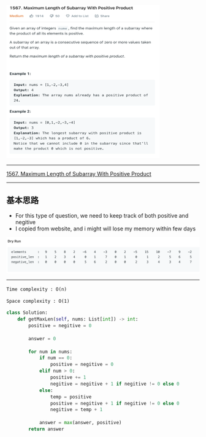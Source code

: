 <img src="2022-11-08-14-28-11.png" width="400" height="400"/>

___
[1567. Maximum Length of Subarray With Positive Product](https://leetcode.com/problems/maximum-length-of-subarray-with-positive-product/)
___


## 基本思路
* For this type of question, we need to keep track of both positive and negitive
* I copied from website, and i might will lose my memory within few days

![](2022-11-08-14-28-55.png)

___

`Time complexity : O(n)`

`Space complexity : O(1)`
```python
class Solution:
    def getMaxLen(self, nums: List[int]) -> int:
        positive = negitive = 0
        
        answer = 0
        
        for num in nums:
            if num == 0:
                positive = negitive = 0
            elif num > 0:
                positive += 1
                negitive = negitive + 1 if negitive != 0 else 0
            else:
                temp = positive
                positive = negitive + 1 if negitive != 0 else 0
                negitive = temp + 1
        
            answer = max(answer, positive)
        return answer
```